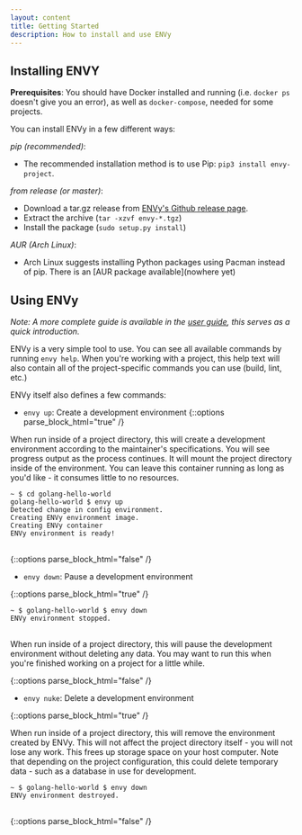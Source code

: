```yaml
---
layout: content
title: Getting Started
description: How to install and use ENVy
---
```


Installing ENVY
---

**Prerequisites**: You should have Docker installed and running (i.e. `docker ps` doesn't give you an error), as well as `docker-compose`, needed for some projects.

You can install ENVy in a few different ways:

*pip (recommended)*:
   - The recommended installation method is to use Pip: `pip3 install envy-project`.

*from release (or master)*:
   - Download a tar.gz release from [ENVy's Github release page](https://github.com/envy-project/envy/releases).
   - Extract the archive (`tar -xzvf envy-*.tgz`)
   - Install the package (`sudo setup.py install`)

*AUR (Arch Linux)*:
   - Arch Linux suggests installing Python packages using Pacman instead of pip. There is an [AUR package available](nowhere yet)

Using ENVy
---
*Note: A more complete guide is available in the [user guide](user-guide.html), this serves as a quick introduction.*

ENVy is a very simple tool to use. You can see all available commands by running `envy help`. When you're working with a project, this help text will also contain all of the project-specific commands you can use (build, lint, etc.)

ENVy itself also defines a few commands:

- `envy up`: Create a development environment
{::options parse_block_html="true" /}
<div class="wrapper-smallpad">
<section class="container">
<div class="row">
<section class="col-6 col-12-narrower">
<p>
When run inside of a project directory, this will create a development environment according to the maintainer's specifications. You will see progress output as the process continues. It will mount the project directory inside of the environment. You can leave this container running as long as you'd like - it consumes little to no resources.
</p>
</section>
<section class="col-6 col-12-narrower">
<div class="highlighter-rouge big-wrapper"><div class="highlight big-child"><pre class="highlight">
<code>~ $ cd golang-hello-world
golang-hello-world $ envy up
Detected change in config environment.
Creating ENVy environment image.
Creating ENVy container
ENVy environment is ready!
</code>
</pre></div></div>
</section>
</div>
</section>
</div>
{::options parse_block_html="false" /}

- `envy down`: Pause a development environment

{::options parse_block_html="true" /}
<div class="wrapper-smallpad">
<section class="container">
<div class="row">
<section class="col-6 col-12-narrower">
<div class="highlighter-rouge big-wrapper"><div class="highlight big-child"><pre class="highlight">
<code>~ $ golang-hello-world $ envy down
ENVy environment stopped.
</code>
</pre></div></div>
</section>
<section class="col-6 col-12-narrower">
<p>
When run inside of a project directory, this will pause the development environment without deleting any data. You may want to run this when you're finished working on a project for a little while.
</p>
</section>
</div>
</section>
</div>
{::options parse_block_html="false" /}


- `envy nuke`: Delete a development environment

{::options parse_block_html="true" /}
<div class="wrapper-smallpad">
<section class="container">
<div class="row">
<section class="col-6 col-12-narrower">
<p>
When run inside of a project directory, this will remove the environment created by ENVy. This will not affect the project directory itself - you will not lose any work. This frees up storage space on your host computer. Note that depending on the project configuration, this could delete temporary data - such as a database in use for development.
</p>
</section>
<section class="col-6 col-12-narrower">
<div class="highlighter-rouge big-wrapper"><div class="highlight big-child"><pre class="highlight">
<code>~ $ golang-hello-world $ envy down
ENVy environment destroyed.
</code>
</pre></div></div>
</section>
</div>
</section>
</div>
{::options parse_block_html="false" /}


